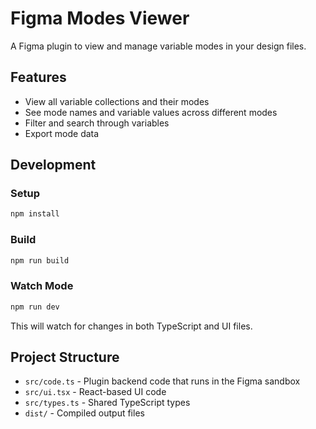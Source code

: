 # Figma Modes Viewer

A Figma plugin to view and manage variable modes in your design files.

## Features

- View all variable collections and their modes
- See mode names and variable values across different modes
- Filter and search through variables
- Export mode data

## Development

### Setup

```bash
npm install
```

### Build

```bash
npm run build
```

### Watch Mode

```bash
npm run dev
```

This will watch for changes in both TypeScript and UI files.

## Project Structure

- `src/code.ts` - Plugin backend code that runs in the Figma sandbox
- `src/ui.tsx` - React-based UI code
- `src/types.ts` - Shared TypeScript types
- `dist/` - Compiled output files
